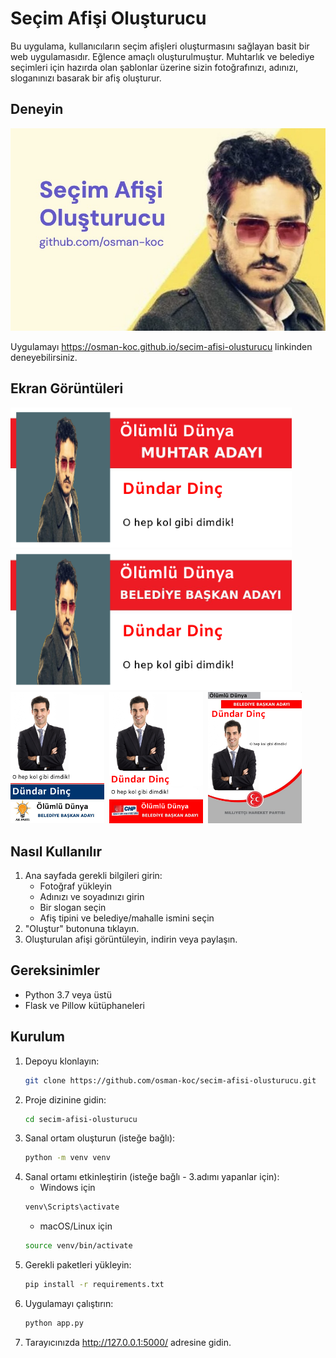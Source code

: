 # Seçim Afişi Oluşturucu

Bu uygulama, kullanıcıların seçim afişleri oluşturmasını sağlayan basit bir web uygulamasıdır. Eğlence amaçlı oluşturulmuştur. Muhtarlık ve belediye seçimleri için hazırda olan şablonlar üzerine sizin fotoğrafınızı, adınızı, sloganınızı basarak bir afiş oluşturur.

## Deneyin

<img src="static/img/banner.jpg"></img>

Uygulamayı https://osman-koc.github.io/secim-afisi-olusturucu linkinden deneyebilirsiniz.

## Ekran Görüntüleri

<img src="examples/ex_01.png" width="450px"></img> &nbsp; <img src="examples/ex_02.png" width="450px"></img>&nbsp; <img src="examples/ex_03.png" width="150px"></img>&nbsp; <img src="examples/ex_04.png" width="150px"></img>&nbsp; <img src="examples/ex_05.png" width="150px"></img>

## Nasıl Kullanılır

1. Ana sayfada gerekli bilgileri girin:
   - Fotoğraf yükleyin
   - Adınızı ve soyadınızı girin
   - Bir slogan seçin
   - Afiş tipini ve belediye/mahalle ismini seçin
2. "Oluştur" butonuna tıklayın.
3. Oluşturulan afişi görüntüleyin, indirin veya paylaşın.

## Gereksinimler

- Python 3.7 veya üstü
- Flask ve Pillow kütüphaneleri

## Kurulum

1. Depoyu klonlayın:
   ```bash
   git clone https://github.com/osman-koc/secim-afisi-olusturucu.git
   ```
2. Proje dizinine gidin:
   ```bash
   cd secim-afisi-olusturucu
   ```
3. Sanal ortam oluşturun (isteğe bağlı):
   ```bash
   python -m venv venv
   ```
4. Sanal ortamı etkinleştirin (isteğe bağlı - 3.adımı yapanlar için):
    - Windows için
   ```bash
   venv\Scripts\activate
   ```
   - macOS/Linux için
   ```bash
   source venv/bin/activate
   ```
5. Gerekli paketleri yükleyin:
   ```bash
   pip install -r requirements.txt
   ```
6. Uygulamayı çalıştırın:
   ```bash
   python app.py
   ```
7. Tarayıcınızda http://127.0.0.1:5000/ adresine gidin.




